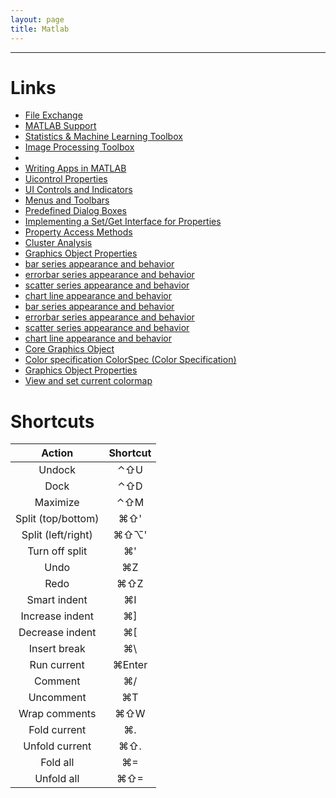 ```yaml
---
layout: page
title: Matlab
---
```


---

# Links

- [File Exchange](http://www.mathworks.com/matlabcentral/fileexchange/)
- [MATLAB Support](http://www.mathworks.com/support/search_results.html)
- [Statistics & Machine Learning Toolbox](http://www.mathworks.com/products/statistics/)
- [Image Processing Toolbox](http://www.mathworks.com/products/image/)
- 
- [Writing Apps in MATLAB](http://www.mathworks.com/company/newsletters/articles/writing-apps-in-matlab.html)
- [Uicontrol Properties](http://www.mathworks.com/help/matlab/ref/uicontrol-properties.html)
- [UI Controls and Indicators](http://www.mathworks.com/help/matlab/gui-controls-and-indicators.html)
- [Menus and Toolbars](http://www.mathworks.com/help/matlab/menus-and-toolbars.html)
- [Predefined Dialog Boxes](http://www.mathworks.com/help/matlab/predefined-dialog-boxes.html)
- [Implementing a Set/Get Interface for Properties](http://www.mathworks.com/help/matlab/matlab_oop/implementing-a-set-get-interface-for-properties.html)
- [Property Access Methods](http://www.mathworks.com/help/matlab/matlab_oop/property-access-methods.html)
- [Cluster Analysis](http://www.mathworks.com/help/stats/examples/cluster-analysis.html)
- [Graphics Object Properties](http://www.mathworks.com/help/matlab/graphics-object-properties.html)
- [bar series appearance and behavior](http://www.mathworks.com/help/matlab/ref/barseries-properties.html)
- [errorbar series appearance and behavior](http://www.mathworks.com/help/matlab/ref/errorbarseries-properties.html)
- [scatter series appearance and behavior](http://www.mathworks.com/help/matlab/ref/scatterseries-properties.html)
- [chart line appearance and behavior](http://www.mathworks.com/help/matlab/ref/chartline-properties.html)
- [bar series appearance and behavior](http://www.mathworks.com/help/matlab/ref/barseries-properties.html;jsessionid=95bbb40189c05c136de9f7677a54)
- [errorbar series appearance and behavior](http://www.mathworks.com/help/matlab/ref/errorbarseries-properties.html;jsessionid=95bbb90a39aaf0a412b673e75c15)
- [scatter series appearance and behavior](http://www.mathworks.com/help/matlab/ref/scatterseries-properties.html;jsessionid=95bbc1036e9047e8df96e061acde)
- [chart line appearance and behavior](http://www.mathworks.com/help/matlab/ref/chartline-properties.html;jsessionid=95bbc69b74da7f3f4aeeeeb442ad)
- [Core Graphics Object](http://www.mathworks.com/help/matlab/creating_plots/core-graphics-objects.html)
- [Color specification ColorSpec (Color Specification)](http://www.mathworks.com/help/matlab/ref/colorspec.html)
- [Graphics Object Properties](http://www.mathworks.com/help/matlab/graphics-object-properties.html;jsessionid=95bbb326c1e64a8ee657e284ceff)
- [View and set current colormap](http://www.mathworks.com/help/matlab/ref/colormap.html)



# Shortcuts

| Action                             | Shortcut                |
| :--------------------------------: | :---------------------: |
| Undock                             | ⌃⇧U                     |
| Dock                               | ⌃⇧D                     |
| Maximize                           | ⌃⇧M                     |
| Split (top/bottom)                 | ⌘⇧'                     |
| Split (left/right)                 | ⌘⇧⌥'                    |
| Turn off split                     | ⌘'                      |
| Undo                               | ⌘Z                      |
| Redo                               | ⌘⇧Z                     |
| Smart indent                       | ⌘I                      |
| Increase indent                    | ⌘]                      |
| Decrease indent                    | ⌘[                      |
| Insert break                       | ⌘\                      |
| Run current                        | ⌘Enter                  |
| Comment                            | ⌘/                      |
| Uncomment                          | ⌘T                      |
| Wrap comments                      | ⌘⇧W                     |
| Fold current                       | ⌘.                      |
| Unfold current                     | ⌘⇧.                     |
| Fold all                           | ⌘=                      |
| Unfold all                         | ⌘⇧=                     |
